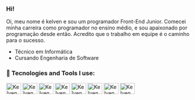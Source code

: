 ### Hi!
Oi, meu nome é kelven e sou um programador Front-End Junior. Comecei minha carreira como programador no ensino médio, e sou apaixonado por programação desde então. Acredito que o trabalho em equipe é o caminho para o sucesso.

- Técnico em Informática  
- Cursando Engenharia de Software



 
 
 ### 🧰 Tecnologies and Tools I use:
 
 <div> 
<img align ="center" alt = "Kelven Mendes" height = "30" width= "40" src = "https://cdn.jsdelivr.net/gh/devicons/devicon/icons/html5/html5-original.svg"/>
<img align ="center" alt = "Kelven Mendes" height = "30" width= "40" src = "https://cdn.jsdelivr.net/gh/devicons/devicon/icons/javascript/javascript-original.svg"/>
<img align ="center" alt = "Kelven Mendes" height = "30" width= "40" src = "https://cdn.jsdelivr.net/gh/devicons/devicon/icons/css3/css3-original.svg"/>
<img align ="center" alt = "Kelven Mendes" height = "30" width= "40" src = "https://cdn.jsdelivr.net/gh/devicons/devicon/icons/vscode/vscode-original-wordmark.svg"/>
<img align ="center" alt = "Kelven Mendes" height = "30" width= "40" src = "https://cdn.jsdelivr.net/gh/devicons/devicon/icons/git/git-original.svg"/>
<img align ="center" alt = "Kelven Mendes" height = "30" width= "40" src = "https://cdn.jsdelivr.net/gh/devicons/devicon/icons/mysql/mysql-original-wordmark.svg"/>
<img align ="center" alt = "Kelven Mendes" height = "30" width= "40" src = "https://cdn.jsdelivr.net/gh/devicons/devicon/icons/jira/jira-original.svg"/>
<img align ="center" alt = "Kelven Mendes" height = "30" width= "40" src = "https://cdn.jsdelivr.net/gh/devicons/devicon/icons/nodejs/nodejs-original.svg"/>


          

</div>
          
